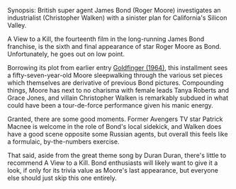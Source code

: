 Synopsis: British super agent James Bond (Roger Moore) investigates an industrialist (Christopher Walken) with a sinister plan for California's Silicon Valley.

A View to a Kill, the fourteenth film in the long-running James Bond franchise, is the sixth and final appearance of star Roger Moore as Bond. Unfortunately, he goes out on low point.

Borrowing its plot from earlier entry <a href="/browse/reviews/goldfinger-1964/">Goldfinger (1964)</a>, this installment sees a fifty-seven-year-old Moore sleepwalking through the various set pieces which themselves are derivative of previous Bond pictures. Compounding things, Moore has next to no charisma with female leads Tanya Roberts and Grace Jones, and villain Christopher Walken is remarkably subdued in what could have been a tour-de-force performance given his manic energy.

Granted, there are some good moments. Former Avengers TV star Patrick Macnee is welcome in the role of Bond's local sidekick, and Walken does have a good scene opposite some Russian agents, but overall this feels like a formulaic, by-the-numbers exercise.

That said, aside from the great theme song by Duran Duran, there's little to recommend A View to a Kill. Bond enthusiasts will likely want to give it a look, if only for its trivia value as Moore's last appearance, but everyone else should just skip this one entirely.
